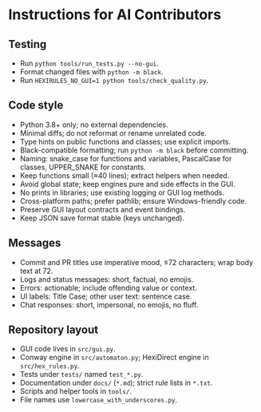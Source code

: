 # Instructions for AI Contributors

## Testing
- Run `python tools/run_tests.py --no-gui`.
- Format changed files with `python -m black`.
- Run `HEXIRULES_NO_GUI=1 python tools/check_quality.py`.

## Code style
- Python 3.8+ only; no external dependencies.
- Minimal diffs; do not reformat or rename unrelated code.
- Type hints on public functions and classes; use explicit imports.
- Black-compatible formatting; run `python -m black` before committing.
- Naming: snake_case for functions and variables, PascalCase for classes, UPPER_SNAKE for constants.
- Keep functions small (≈40 lines); extract helpers when needed.
- Avoid global state; keep engines pure and side effects in the GUI.
- No prints in libraries; use existing logging or GUI log methods.
- Cross-platform paths; prefer pathlib; ensure Windows-friendly code.
- Preserve GUI layout contracts and event bindings.
- Keep JSON save format stable (keys unchanged).

## Messages
- Commit and PR titles use imperative mood, ≤72 characters; wrap body text at 72.
- Logs and status messages: short, factual, no emojis.
- Errors: actionable; include offending value or context.
- UI labels: Title Case; other user text: sentence case.
- Chat responses: short, impersonal, no emojis, no fluff.

## Repository layout
- GUI code lives in `src/gui.py`.
- Conway engine in `src/automaton.py`; HexiDirect engine in `src/hex_rules.py`.
- Tests under `tests/` named `test_*.py`.
- Documentation under `docs/` (`*.md`); strict rule lists in `*.txt`.
- Scripts and helper tools in `tools/`.
- File names use `lowercase_with_underscores.py`.

